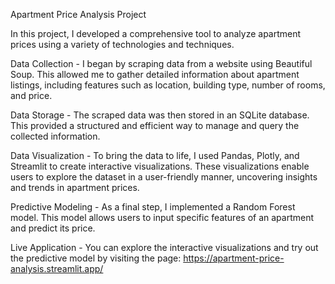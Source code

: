 Apartment Price Analysis Project

In this project, I developed a comprehensive tool to analyze apartment prices using a variety of technologies and techniques.

Data Collection - 
I began by scraping data from a website using Beautiful Soup. This allowed me to gather detailed information about apartment listings, including features such as location, building type, number of rooms, and price.

Data Storage - 
The scraped data was then stored in an SQLite database. This provided a structured and efficient way to manage and query the collected information.

Data Visualization - 
To bring the data to life, I used Pandas, Plotly, and Streamlit to create interactive visualizations. These visualizations enable users to explore the dataset in a user-friendly manner, uncovering insights and trends in apartment prices.

Predictive Modeling - 
As a final step, I implemented a Random Forest model. This model allows users to input specific features of an apartment and predict its price.

Live Application - 
You can explore the interactive visualizations and try out the predictive model by visiting the page: https://apartment-price-analysis.streamlit.app/
